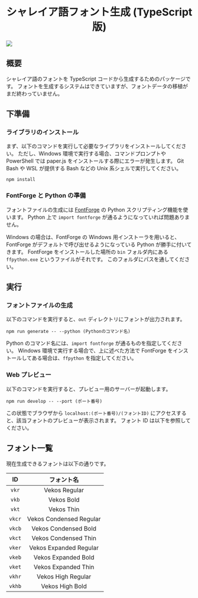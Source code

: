 <div align="center">
<h1>シャレイア語フォント生成 (TypeScript 版)</h1>
</div>

![](https://img.shields.io/github/commit-activity/y/Ziphil/TypescriptFontGenerator?label=commits)


## 概要
シャレイア語のフォントを TypeScript コードから生成するためのパッケージです。
フォントを生成するシステムはできていますが、フォントデータの移植がまだ終わっていません。

## 下準備
### ライブラリのインストール
まず、以下のコマンドを実行して必要なライブラリをインストールしてください。
ただし、Windows 環境で実行する場合、コマンドプロンプトや PowerShell では paper.js をインストールする際にエラーが発生します。
Git Bash や WSL が提供する Bash などの Unix 系シェルで実行してください。
```
npm install
```

### FontForge と Python の準備
フォントファイルの生成には [FontForge](https://fontforge.github.io/) の Python スクリプティング機能を使います。
Python 上で `import fontforge` が通るようになっていれば問題ありません。

Windows の場合は、FontForge の Windows 用インストーラを用いると、FontForge がデフォルトで呼び出せるようになっている Python が勝手に付いてきます。
FontForge をインストールした場所の `bin` フォルダ内にある `ffpython.exe` というファイルがそれです。
このフォルダにパスを通してください。

## 実行
### フォントファイルの生成
以下のコマンドを実行すると、`out` ディレクトリにフォントが出力されます。
```
npm run generate -- --python (Pythonのコマンド名)
```
Python のコマンド名には、`import fontforge` が通るものを指定してください。
Windows 環境で実行する場合で、上に述べた方法で FontForge をインストールしてある場合は、`ffpython` を指定してください。

### Web プレビュー
以下のコマンドを実行すると、プレビュー用のサーバーが起動します。
```
npm run develop -- --port (ポート番号)
```
この状態でブラウザから `localhost:(ポート番号)/(フォントID)` にアクセスすると、該当フォントのプレビューが表示されます。
フォント ID は以下を参照してください。

## フォント一覧
現在生成できるフォントは以下の通りです。

| ID | フォント名 |
|:------:|:----------:|
| `vkr` | Vekos Regular |
| `vkb` | Vekos Bold |
| `vkt` | Vekos Thin |
| `vkcr` | Vekos Condensed Regular |
| `vkcb` | Vekos Condensed Bold |
| `vkct` | Vekos Condensed Thin |
| `vker` | Vekos Expanded Regular |
| `vkeb` | Vekos Expanded Bold |
| `vket` | Vekos Expanded Thin |
| `vkhr` | Vekos High Regular |
| `vkhb` | Vekos High Bold |